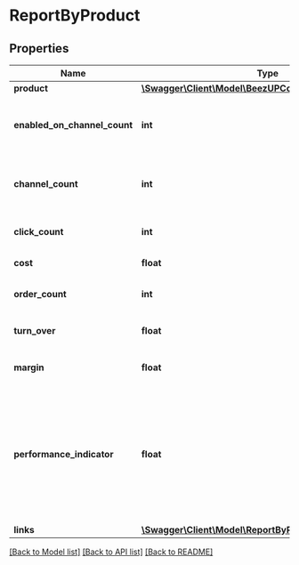 # ReportByProduct

## Properties
Name | Type | Description | Notes
------------ | ------------- | ------------- | -------------
**product** | [**\Swagger\Client\Model\BeezUPCommonProductBasicInfo**](BeezUPCommonProductBasicInfo.md) |  | 
**enabled_on_channel_count** | **int** | The count of channel where this product is enabled | 
**channel_count** | **int** | The channel count where this product can be enabled | 
**click_count** | **int** | The click count for this product | 
**cost** | **float** | The cost for this product | 
**order_count** | **int** | The order count for this product | 
**turn_over** | **float** | The Turnover for this product | 
**margin** | **float** | The margin for this product | 
**performance_indicator** | **float** | The performance indicator based on the performance indicator formula indicated in the request for this product | 
**links** | [**\Swagger\Client\Model\ReportByProductLinks**](ReportByProductLinks.md) |  | 

[[Back to Model list]](../README.md#documentation-for-models) [[Back to API list]](../README.md#documentation-for-api-endpoints) [[Back to README]](../README.md)


